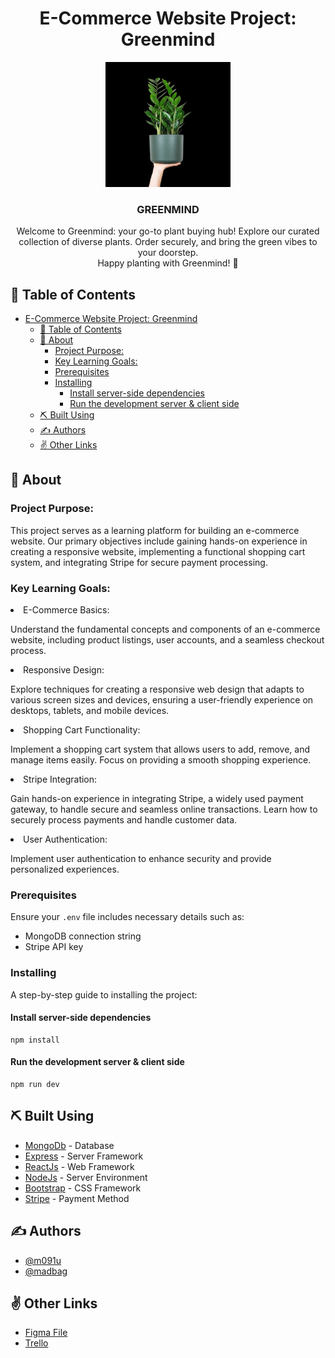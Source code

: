 <h1 align="center"> E-Commerce Website Project: <br>
  Greenmind </h1>
<p align="center">
  <a href="" rel="noopener">
 <img width=200px height=200px src="./client/public/A4 - 1.png" alt="Project logo"></a>
</p>

<h3 align="center">GREENMIND</h3>

<p align="center"> Welcome to Greenmind: your go-to plant buying hub! Explore our curated collection of diverse plants. Order securely, and bring the green vibes to your doorstep. 
<br>
Happy planting with Greenmind! 🌿
    <br> 
</p>

## 📝 Table of Contents
- [E-Commerce Website Project: Greenmind](#e-commerce-website-project-greenmind)
  - [📝 Table of Contents](#-table-of-contents)
  - [🧐 About ](#-about-)
    - [Project Purpose:](#project-purpose)
    - [Key Learning Goals:](#key-learning-goals)
    - [Prerequisites](#prerequisites)
    - [Installing](#installing)
      - [Install server-side dependencies](#install-server-side-dependencies)
      - [Run the development server \& client side](#run-the-development-server--client-side)
  - [⛏️ Built Using ](#️-built-using-)
  - [✍️ Authors ](#️-authors-)
  - [✌️ Other Links ](#️-other-links-)

## 🧐 About <a name = "about"></a>
### Project Purpose:
This project serves as a learning platform for building an e-commerce website. Our primary objectives include gaining hands-on experience in creating a responsive website, implementing a functional shopping cart system, and integrating Stripe for secure payment processing.

### Key Learning Goals:
<li>E-Commerce Basics:</li> 
<p>Understand the fundamental concepts and components of an e-commerce website, including product listings, user accounts, and a seamless checkout process.</p>

<li>Responsive Design:</li> 
<p>Explore techniques for creating a responsive web design that adapts to various screen sizes and devices, ensuring a user-friendly experience on desktops, tablets, and mobile devices.</p>

<li>Shopping Cart Functionality:</li> 
<p>Implement a shopping cart system that allows users to add, remove, and manage items easily. Focus on providing a smooth shopping experience.</p>

<li>Stripe Integration:</li> 
<p>Gain hands-on experience in integrating Stripe, a widely used payment gateway, to handle secure and seamless online transactions. Learn how to securely process payments and handle customer data.</p>

<li>User Authentication:</li> 
<p>Implement user authentication to enhance security and provide personalized experiences.</p>

### Prerequisites
Ensure your `.env` file includes necessary details such as:
- MongoDB connection string
- Stripe API key

### Installing
A step-by-step guide to installing the project:

#### Install server-side dependencies
```
npm install
```

#### Run the development server & client side
```
npm run dev
```

## ⛏️ Built Using <a name = "built_using"></a>
- [MongoDb](https://www.mongodb.com/) - Database
- [Express](https://expressjs.com/) - Server Framework
- [ReactJs](https://react.dev/) - Web Framework
- [NodeJs](https://nodejs.org/en/) - Server Environment
- [Bootstrap](https://getbootstrap.com/) - CSS Framework
- [Stripe](https://stripe.com/docs/testing) - Payment Method

## ✍️ Authors <a name = "authors"></a>
- [@m091u](https://github.com/m091u) 
- [@madbag](https://github.com/madbag)

## ✌️ Other Links <a name = "acknowledgement"></a>
- [Figma File](https://www.figma.com/file/ew0smMXYJk39alxCfxtiTV/E-commerce-Project?type=whiteboard&t=TfknHzp0GRhdaxdC-0)
- [Trello](https://trello.com/b/5leUip5x/e-commerce-website)
